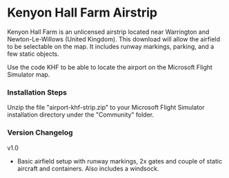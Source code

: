 # Kenyon Hall Farm Airstrip

Kenyon Hall Farm is an unlicensed airstrip located near Warrington and Newton-Le-Willows (United Kingdom). This download will allow the airfield to be selectable on the map. It includes runway markings, parking, and a few static objects. 

Use the code KHF to be able to locate the airport on the Microsoft Flight Simulator map. 

### Installation Steps

Unzip the file "airport-khf-strip.zip" to your Microsoft Flight Simulator installation directory under the "Community" folder. 


### Version Changelog
v1.0
* Basic airfield setup with runway markings, 2x gates and couple of static aircraft and containers. Also includes a windsock. 
